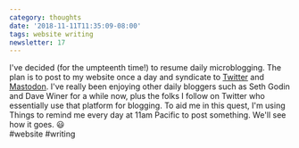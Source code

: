 ```yaml
---
category: thoughts
date: '2018-11-11T11:35:09-08:00'
tags: website writing
newsletter: 17
---
```


I've decided (for the umpteenth time!) to resume daily microblogging. The plan is to post to my website once a day and syndicate to [Twitter](https://twitter.com/jaredcwhite) and [Mastodon](https://openweb.social/jared). I've really been enjoying other daily bloggers such as Seth Godin and Dave Winer for a while now, plus the folks I follow on Twitter who essentially use that platform for blogging. To aid me in this quest, I'm using Things to remind me every day at 11am Pacific to post something. We'll see how it goes. 😃  
#website #writing